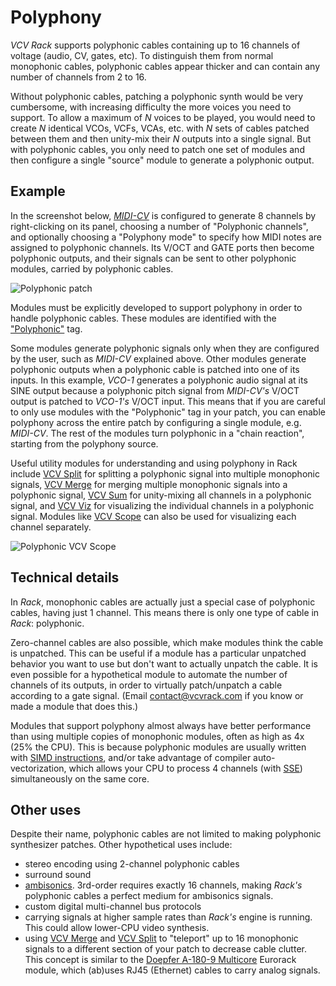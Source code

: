 # Polyphony

*VCV Rack* supports polyphonic cables containing up to 16 channels of voltage (audio, CV, gates, etc).
To distinguish them from normal monophonic cables, polyphonic cables appear thicker and can contain any number of channels from 2 to 16.

Without polyphonic cables, patching a polyphonic synth would be very cumbersome, with increasing difficulty the more voices you need to support.
To allow a maximum of $N$ voices to be played, you would need to create $N$ identical VCOs, VCFs, VCAs, etc. with $N$ sets of cables patched between them and then unity-mix their $N$ outputs into a single signal.
But with polyphonic cables, you only need to patch one set of modules and then configure a single "source" module to generate a polyphonic output.

## Example

In the screenshot below, [*MIDI-CV*](Core.html#midi-cv) is configured to generate 8 channels by right-clicking on its panel, choosing a number of "Polyphonic channels", and optionally choosing a "Polyphony mode" to specify how MIDI notes are assigned to polyphonic channels.
Its V/OCT and GATE ports then become polyphonic outputs, and their signals can be sent to other polyphonic modules, carried by polyphonic cables.

![Polyphonic patch](images/polyphonicpatch.png)

Modules must be explicitly developed to support polyphony in order to handle polyphonic cables.
These modules are identified with the ["Polyphonic"](https://library.vcvrack.com/?query=&brand=&tag=Polyphonic&license=) tag.

Some modules generate polyphonic signals only when they are configured by the user, such as *MIDI-CV* explained above.
Other modules generate polyphonic outputs when a polyphonic cable is patched into one of its inputs.
In this example, *VCO-1* generates a polyphonic audio signal at its SINE output because a polyphonic pitch signal from *MIDI-CV's* V/OCT output is patched to *VCO-1's* V/OCT input.
This means that if you are careful to only use modules with the "Polyphonic" tag in your patch, you can enable polyphony across the entire patch by configuring a single module, e.g. *MIDI-CV*.
The rest of the modules turn polyphonic in a "chain reaction", starting from the polyphony source.

Useful utility modules for understanding and using polyphony in Rack include [VCV Split](https://library.vcvrack.com/Fundamental/Split) for splitting a polyphonic signal into multiple monophonic signals, [VCV Merge](https://library.vcvrack.com/Fundamental/Merge) for merging multiple monophonic signals into a polyphonic signal, [VCV Sum](https://library.vcvrack.com/Fundamental/Sum) for unity-mixing all channels in a polyphonic signal, and [VCV Viz](https://library.vcvrack.com/Fundamental/Viz) for visualizing the individual channels in a polyphonic signal.
Modules like [VCV Scope](https://library.vcvrack.com/Fundamental/Scope) can also be used for visualizing each channel separately.

![Polyphonic VCV Scope](images/polyphonicscope.png)

## Technical details

In *Rack*, monophonic cables are actually just a special case of polyphonic cables, having just 1 channel.
This means there is only one type of cable in *Rack*: polyphonic.

Zero-channel cables are also possible, which make modules think the cable is unpatched.
This can be useful if a module has a particular unpatched behavior you want to use but don't want to actually unpatch the cable.
It is even possible for a hypothetical module to automate the number of channels of its outputs, in order to virtually patch/unpatch a cable according to a gate signal.
(Email contact@vcvrack.com if you know or made a module that does this.)

Modules that support polyphony almost always have better performance than using multiple copies of monophonic modules, often as high as 4x (25% the CPU).
This is because polyphonic modules are usually written with [SIMD instructions](https://en.wikipedia.org/wiki/SIMD), and/or take advantage of compiler auto-vectorization, which allows your CPU to process 4 channels (with [SSE](https://en.wikipedia.org/wiki/Streaming_SIMD_Extensions)) simultaneously on the same core.

## Other uses

Despite their name, polyphonic cables are not limited to making polyphonic synthesizer patches.
Other hypothetical uses include:
- stereo encoding using 2-channel polyphonic cables
- surround sound
- [ambisonics](https://en.wikipedia.org/wiki/Ambisonics). 3rd-order requires exactly 16 channels, making *Rack's* polyphonic cables a perfect medium for ambisonics signals.
- custom digital multi-channel bus protocols
- carrying signals at higher sample rates than *Rack's* engine is running. This could allow lower-CPU video synthesis.
- using [VCV Merge](https://library.vcvrack.com/Fundamental/Merge) and [VCV Split](https://library.vcvrack.com/Fundamental/Split) to "teleport" up to 16 monophonic signals to a different section of your patch to decrease cable clutter.
This concept is similar to the [Doepfer A-180-9 Multicore](http://www.doepfer.de/A1809.htm) Eurorack module, which (ab)uses RJ45 (Ethernet) cables to carry analog signals.
